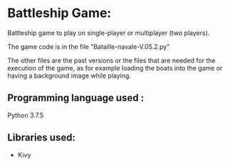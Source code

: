 # Battleship Game:

Battleship game to play on single-player or multiplayer (two players).

The game code is in the file "Bataille-navale-V.05.2.py"

The other files are the past versions or the files that are needed for the execution of the game, as for example loading the boats into the game
or having a background image while playing.


## Programming language used :

Python 3.7.5


## Libraries used:

* Kivy
